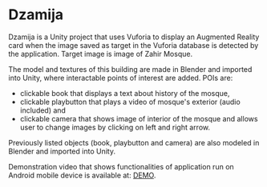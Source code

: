 # Dzamija
Dzamija is a Unity project that uses Vuforia to display an Augmented Reality card when the image saved as target in the Vuforia database is detected by the application. Target image is image of Zahir Mosque.

The model and textures of this building are made in Blender and imported into Unity, where interactable points of interest are added. POIs are: 
- clickable book that displays a text about history of the mosque,
- clickable playbutton that plays a video of mosque's exterior (audio included) and
- clickable camera that shows image of interior of the mosque and allows user to change images by clicking on left and right arrow.

Previously listed objects (book, playbutton and camera) are also modeled in Blender and imported into Unity.

Demonstration video that shows functionalities of application run on Android mobile device is available at: [DEMO](https://drive.google.com/file/d/16kiyzAvd6_t29U5M9ddaeuEUqHlrwjoR/view?usp=sharing).

